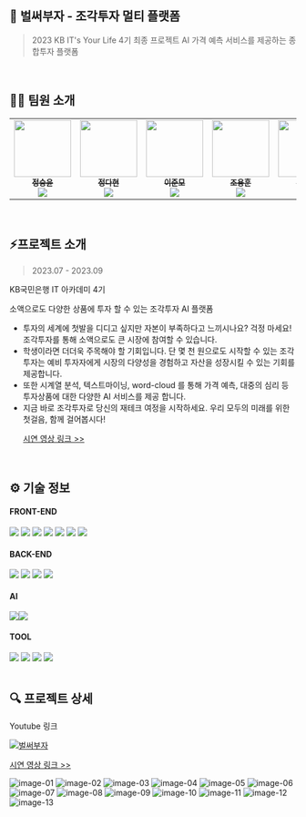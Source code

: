 ## 🐝 벌써부자 - 조각투자 멀티 플랫폼

> 2023 KB IT's Your Life 4기 최종 프로젝트
> AI 가격 예측 서비스를 제공하는 종합투자 플랫폼

<br/>

## 🧑‍💻 팀원 소개

<table>
  <tr>
  <td align="center">
	    <a href="https://github.com/syoon6682">
	    	<img src="https://avatars.githubusercontent.com/u/97649344?v=4" width="100px;" alt=""/>
	    	<br/>
	    	<sub>
	    	<b>정승윤</b>
	    	<br/>
	    	<img src="https://us-central1-progress-markdown.cloudfunctions.net/progress/100"/>
	        </sub>
	    </a>
	    <br />
	</td>
	<td align="center">
	    <a href="https://github.com/dahyeon730">
	    	<img src="https://avatars.githubusercontent.com/u/139327486?v=4" width="100px;" alt=""/>
	    	<br/>
	    	<sub>
	    	<b>정다현</b>
	    	<br/>
	    	<img src="https://us-central1-progress-markdown.cloudfunctions.net/progress/100"/>
	        </sub>
	    </a>
	    <br />
	</td>
        <td align="center">
	    <a href="https://github.com/ezurno">
	    	<img src="https://avatars.githubusercontent.com/u/108059303?v=4?s=100" width="100px;" alt=""/>
	    	<br/>
	    	<sub>
	    	<b>이준모</b>
	    	<br/>
	    	<img src="https://us-central1-progress-markdown.cloudfunctions.net/progress/100"/>
	        </sub>
	    </a>
	</td>
        <td align="center">
	    <a href="https://github.com/sjsin0905">
	    	<img src="https://avatars.githubusercontent.com/u/97722177?v=4" width="100px;" alt=""/>
	    	<br/>
	    	<sub>
	    	<b>조용훈</b>
	    	<br/>
	    	<img src="https://us-central1-progress-markdown.cloudfunctions.net/progress/100"/>
	        </sub>
	    </a>
	    <br />
	</td>
            <td align="center">
	    <a href="https://github.com/2oo1s">
	    	<img src="https://avatars.githubusercontent.com/u/90839206?v=4" width="100px;" alt=""/>
	    	<br/>
	    	<sub>
	    	<b>이주원</b>
	    	<br/>
	    	<img src="https://us-central1-progress-markdown.cloudfunctions.net/progress/100"/>
	        </sub>
	    </a>
	</td>
        <td align="center">
	    <a href="https://github.com/lcy923">
	    	<img src="https://avatars.githubusercontent.com/u/81132057?v=4" width="100px;" alt=""/>
	    	<br/>
	    	<sub>
	    	<b>이채영</b>
	    	<br/>
	    	<img src="https://us-central1-progress-markdown.cloudfunctions.net/progress/100"/>
	        </sub>
	    </a>
	    <br />
	</td>
  </tr>
</table>

<br/>

## ⚡프로젝트 소개

> 2023.07 - 2023.09

KB국민은행 IT 아카데미 4기

소액으로도 다양한 상품에 투자 할 수 있는 조각투자 AI 플랫폼

<ul>
  <li>투자의 세계에 첫발을 디디고 싶지만 자본이 부족하다고 느끼시나요? 걱정 마세요! 조각투자를 통해 소액으로도 큰 시장에 참여할 수 있습니다.</li>
  <li>학생이라면 더더욱 주목해야 할 기회입니다. 단 몇 천 원으로도 시작할 수 있는 조각투자는 예비 투자자에게 시장의 다양성을 경험하고 자산을 성장시킬 수 있는 기회를 제공합니다.</li>
  <li>또한 시계열 분석, 텍스트마이닝, word-cloud 를 통해 가격 예측, 대중의 심리 등 투자상품에 대한 다양한 AI 서비스를 제공 합니다.</li>
  <li>지금 바로 조각투자로 당신의 재테크 여정을 시작하세요. 우리 모두의 미래를 위한 첫걸음, 함께 걸어봅시다!</li>

[시연 영상 링크 >>](https://www.youtube.com/watch?v=WQcnG25WcMw)

</ul>

<br/>

## ⚙️ 기술 정보

#### FRONT-END

<div>
<img src="https://img.shields.io/badge/javascript-F7DF1E?style=flat-square&logo=javascript&logoColor=000000"/>
<img src="https://img.shields.io/badge/typescript-3178C6?style=flat-square&logo=typescript&logoColor=FFFFFF"/>
<img src="https://img.shields.io/badge/react-61DAFB?style=flat-square&logo=react&logoColor=FFFFFF"/>
<img src="https://img.shields.io/badge/recoil-3578E5?style=flat-square&logo=recoil&logoColor=FFFFFF"/>
<img src="https://img.shields.io/badge/html5-E34F26?style=flat-square&logo=html5&logoColor=FFFFFF"/>
<img src="https://img.shields.io/badge/css3-1572B6?style=flat-square&logo=css3&logoColor=FFFFFF"/>
<img src="https://img.shields.io/badge/styledcomponents-DB7093?style=flat-square&logo=styledcomponents&logoColor=FFFFFF"/>
</div>

#### BACK-END

<div>
<img src="https://img.shields.io/badge/java-007396?style=flat-square&logo=java&logoColor=FFFFFF"/>
<img src="https://img.shields.io/badge/spring-6DB33F?style=flat-square&logo=spring&logoColor=FFFFFF"/>
<img src="https://img.shields.io/badge/springboot-6DB33F?style=flat-square&logo=springboot&logoColor=FFFFFF"/>
<img src="https://img.shields.io/badge/oracle-F80000?style=flat-square&logo=oracle&logoColor=FFFFFF"/>
</div>

#### AI

<div>
<img src="https://img.shields.io/badge/python-3776AB?style=flat-square&logo=python&logoColor=FFFFFF"/><img src="https://img.shields.io/badge/django-092E20?style=flat-square&logo=django&logoColor=FFFFFF"/>
</div>

#### TOOL

<div>
<img src="https://img.shields.io/badge/visualstudiocode-007ACC?style=flat-square&logo=visualstudiocode&logoColor=FFFFFF"/>
<img src="https://img.shields.io/badge/eclipseide-2C2255?style=flat-square&logo=eclipseide&logoColor=FFFFFF"/>
<img src="https://img.shields.io/badge/github-181717?style=flat-square&logo=github&logoColor=FFFFFF"/>
<img src="https://img.shields.io/badge/figma-F24E1E?style=flat-square&logo=figma&logoColor=FFFFFF"/>
</div>

<br/>

## 🔍 프로젝트 상세

Youtube 링크

[![벌써부자](https://img.youtube.com/vi/WQcnG25WcMw/0.jpg)](https://www.youtube.com/watch?v=WQcnG25WcMw "벌써부자 유튜브 링크")

[시연 영상 링크 >>](https://www.youtube.com/watch?v=WQcnG25WcMw)

![image-01](./assets/image-00.png)
![image-02](./assets/image-01.png)
![image-03](./assets/image-02.png)
![image-04](./assets/image-03.png)
![image-05](./assets/image-04.png)
![image-06](./assets/image-05.png)
![image-07](./assets/image-06.png)
![image-08](./assets/image-07.png)
![image-09](./assets/image-08.png)
![image-10](./assets/image-09.png)
![image-11](./assets/image-10.png)
![image-12](./assets/image-11.png)
![image-13](./assets/image-12.png)
